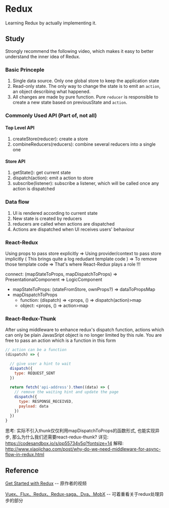 # Redux
Learning Redux by actually implementing it.

## Study

Strongly recommend the following video, which makes it easy to better understand the inner idea of Redux.

### Basic Princeple
1. Single data source. Only one global store to keep the application state
2. Read-only state. The only way to change the state is to emit an `action`, an object describing what happened.
3. All changes are made by pure function. Pure `reducer` is responsible to create a new state based on previousState and `action`.

### Commonly Used API (Part of, not all)

#### Top Level API
1. createStore(reducer): create a store 
2. combineReducers(reducers): combine several reducers into a single one

#### Store API
1. getState(): get current state
2. dispatch(action): emit a action to store
3. subscribe(listener): subscribe a listener, which will be called once any action is dispatched

### Data flow
1. UI is rendered according to current state
2. New state is created by reducers
3. reducers are called when actions are dispatched
4. Actions are dispatched when UI receives users' behaviour


### React-Redux
Using props to pass store explicitly => Using provider/context to pass store implicitly ( This brings quite a log redudant template code ) => To remove those template code => That's where React-Redux plays a role !!!

connect: (mapStateToProps, mapDispatchToProps) => PresentationalComponent => LogicComponent
  + mapStateToProps: (stateFromStore, ownProps?) => dataToPropsMap
  + mapDispatchToProps 
    - function: (dispatch) => <props, () => dispatch(action)>map
    - object: <props, () => action>map
    
### React-Redux-Thunk
After using middleware to enhance redux's dispatch function, actions which can only be plain JavasSript object is no longer limited by this rule. You are free to pass an action which is a function in this form
  ```js
  // action can be a function
  (dispatch) => {
  
    // give user a hint to wait
    dispatch({
      type: REQUEST_SENT
    })
    
    return fetch('api-address').then((data) => {
      // remove the waiting hint and update the page
      dispatch({
        type: RESPONSE_RECEIVED,
        payload: data
      })
    })
  }
  ```
  
  思考: 实际不引入thunk仅仅利用mapDispatchToProps的函数形式, 也能实现异步, 那么为什么我们还需要react-redux-thunk?
  详见: https://codesandbox.io/s/pp55734v5q?fontsize=14
  解释: http://www.xiaojichao.com/post/why-do-we-need-middleware-for-async-flow-in-redux.html


## Reference

[Get Started with Redux](https://www.bilibili.com/video/av7643390) -- 原作者的视频

[Vuex、Flux、Redux、Redux-saga、Dva、MobX](https://zhuanlan.zhihu.com/p/53599723) -- 可着重看关于redux处理异步的部分
